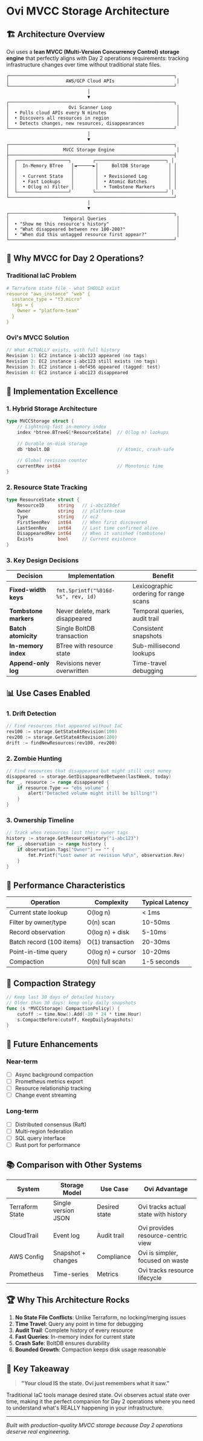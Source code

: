 # Ovi MVCC Storage Architecture

## 🏗️ Architecture Overview

Ovi uses a **lean MVCC (Multi-Version Concurrency Control) storage engine** that perfectly aligns with Day 2 operations requirements: tracking infrastructure changes over time without traditional state files.

```
┌─────────────────────────────────────────────────────────────┐
│                     AWS/GCP Cloud APIs                       │
└─────────────────────────────────────────────────────────────┘
                              │
                              ▼
┌─────────────────────────────────────────────────────────────┐
│                      Ovi Scanner Loop                        │
│  • Polls cloud APIs every N minutes                          │
│  • Discovers all resources in region                         │
│  • Detects changes, new resources, disappearances            │
└─────────────────────────────────────────────────────────────┘
                              │
                              ▼
┌─────────────────────────────────────────────────────────────┐
│                    MVCC Storage Engine                       │
├─────────────────────────────────────────────────────────────┤
│  ┌───────────────────┐        ┌──────────────────────────┐ │
│  │  In-Memory BTree   │◄──────►│     BoltDB Storage       │ │
│  │                    │        │                          │ │
│  │  • Current State   │        │  • Revisioned Log        │ │
│  │  • Fast Lookups    │        │  • Atomic Batches        │ │
│  │  • O(log n) Filter │        │  • Tombstone Markers     │ │
│  └───────────────────┘        └──────────────────────────┘ │
└─────────────────────────────────────────────────────────────┘
                              │
                              ▼
┌─────────────────────────────────────────────────────────────┐
│                    Temporal Queries                          │
│  • "Show me this resource's history"                         │
│  • "What disappeared between rev 100-200?"                   │
│  • "When did this untagged resource first appear?"           │
└─────────────────────────────────────────────────────────────┘
```

## 🎯 Why MVCC for Day 2 Operations?

### Traditional IaC Problem
```yaml
# Terraform state file - what SHOULD exist
resource "aws_instance" "web" {
  instance_type = "t3.micro"
  tags = {
    Owner = "platform-team"
  }
}
```

### Ovi's MVCC Solution
```go
// What ACTUALLY exists, with full history
Revision 1: EC2 instance i-abc123 appeared (no tags)
Revision 2: EC2 instance i-abc123 still exists (no tags) 
Revision 3: EC2 instance i-def456 appeared (tagged: test)
Revision 4: EC2 instance i-abc123 disappeared
```

## 🔧 Implementation Excellence

### 1. **Hybrid Storage Architecture**
```go
type MVCCStorage struct {
    // Lightning-fast in-memory index
    index *btree.BTreeG[*ResourceState]  // O(log n) lookups
    
    // Durable on-disk storage
    db *bbolt.DB                         // Atomic, crash-safe
    
    // Global revision counter
    currentRev int64                     // Monotonic time
}
```

### 2. **Resource State Tracking**
```go
type ResourceState struct {
    ResourceID     string   // i-abc123def
    Owner          string   // platform-team
    Type           string   // ec2
    FirstSeenRev   int64    // When first discovered
    LastSeenRev    int64    // Last time confirmed alive
    DisappearedRev int64    // When it vanished (tombstone)
    Exists         bool     // Current existence
}
```

### 3. **Key Design Decisions**

| Decision | Implementation | Benefit |
|----------|---------------|---------|
| **Fixed-width keys** | `fmt.Sprintf("%016d-%s", rev, id)` | Lexicographic ordering for range scans |
| **Tombstone markers** | Never delete, mark disappeared | Temporal queries, audit trail |
| **Batch atomicity** | Single BoltDB transaction | Consistent snapshots |
| **In-memory index** | BTree with resource state | Sub-millisecond lookups |
| **Append-only log** | Revisions never overwritten | Time-travel debugging |

## 📊 Use Cases Enabled

### 1. **Drift Detection**
```go
// Find resources that appeared without IaC
rev100 := storage.GetStateAtRevision(100)
rev200 := storage.GetStateAtRevision(200)
drift := findNewResources(rev100, rev200)
```

### 2. **Zombie Hunting**
```go
// Find resources that disappeared but might still cost money
disappeared := storage.GetDisappearedBetween(lastWeek, today)
for _, resource := range disappeared {
    if resource.Type == "ebs_volume" {
        alert("Detached volume might still be billing!")
    }
}
```

### 3. **Ownership Timeline**
```go
// Track when resources lost their owner tags
history := storage.GetResourceHistory("i-abc123")
for _, observation := range history {
    if observation.Tags["Owner"] == "" {
        fmt.Printf("Lost owner at revision %d\n", observation.Rev)
    }
}
```

## 🚀 Performance Characteristics

| Operation | Complexity | Typical Latency |
|-----------|------------|-----------------|
| Current state lookup | O(log n) | < 1ms |
| Filter by owner/type | O(n) scan | 10-50ms |
| Record observation | O(log n) + disk | 5-10ms |
| Batch record (100 items) | O(1) transaction | 20-30ms |
| Point-in-time query | O(log n) + cursor | 10-20ms |
| Compaction | O(n) full scan | 1-5 seconds |

## 🔄 Compaction Strategy

```go
// Keep last 30 days of detailed history
// Older than 30 days: keep only daily snapshots
func (s *MVCCStorage) CompactionPolicy() {
    cutoff := time.Now().Add(-30 * 24 * time.Hour)
    s.CompactBefore(cutoff, KeepDailySnapshots)
}
```

## 🎨 Future Enhancements

### Near-term
- [ ] Async background compaction
- [ ] Prometheus metrics export
- [ ] Resource relationship tracking
- [ ] Change event streaming

### Long-term  
- [ ] Distributed consensus (Raft)
- [ ] Multi-region federation
- [ ] SQL query interface
- [ ] Rust port for performance

## 📚 Comparison with Other Systems

| System | Storage Model | Use Case | Ovi Advantage |
|--------|--------------|----------|---------------|
| Terraform State | Single version JSON | Desired state | Ovi tracks actual state with history |
| CloudTrail | Event log | Audit trail | Ovi provides resource-centric view |
| AWS Config | Snapshot + changes | Compliance | Ovi is simpler, focused on waste |
| Prometheus | Time-series | Metrics | Ovi tracks resource lifecycle |

## 🏆 Why This Architecture Rocks

1. **No State File Conflicts**: Unlike Terraform, no locking/merging issues
2. **Time Travel**: Query any point in time for debugging
3. **Audit Trail**: Complete history of every resource
4. **Fast Queries**: In-memory index for current state
5. **Crash Safe**: BoltDB ensures durability
6. **Bounded Growth**: Compaction keeps disk usage reasonable

## 🔑 Key Takeaway

> **"Your cloud IS the state. Ovi just remembers what it saw."**

Traditional IaC tools manage desired state. Ovi observes actual state over time, making it the perfect companion for Day 2 operations where you need to understand what's REALLY happening in your infrastructure.

---

*Built with production-quality MVCC storage because Day 2 operations deserve real engineering.*